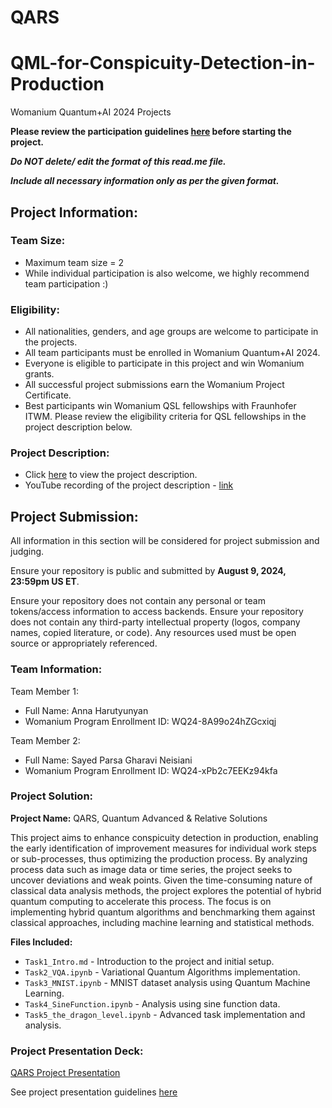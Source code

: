 # QARS
# QML-for-Conspicuity-Detection-in-Production
Womanium Quantum+AI 2024 Projects

**Please review the participation guidelines [here](https://github.com/womanium-quantum/Quantum-AI-2024) before starting the project.**

_**Do NOT delete/ edit the format of this read.me file.**_

_**Include all necessary information only as per the given format.**_

## Project Information:

### Team Size:
  - Maximum team size = 2
  - While individual participation is also welcome, we highly recommend team participation :)

### Eligibility:
  - All nationalities, genders, and age groups are welcome to participate in the projects.
  - All team participants must be enrolled in Womanium Quantum+AI 2024.
  - Everyone is eligible to participate in this project and win Womanium grants.
  - All successful project submissions earn the Womanium Project Certificate.
  - Best participants win Womanium QSL fellowships with Fraunhofer ITWM. Please review the eligibility criteria for QSL fellowships in the project description below.

### Project Description:
  - Click [here](https://drive.google.com/file/d/1AcctFeXjchtEhYzPUsHpP_b4HGlI4kq9/view?usp=sharing) to view the project description.
  - YouTube recording of the project description - [link](https://youtu.be/Ac1ihFcTRTc?si=i6AIVfQQh8ymYQYp)

## Project Submission:
All information in this section will be considered for project submission and judging.

Ensure your repository is public and submitted by **August 9, 2024, 23:59pm US ET**.

Ensure your repository does not contain any personal or team tokens/access information to access backends. Ensure your repository does not contain any third-party intellectual property (logos, company names, copied literature, or code). Any resources used must be open source or appropriately referenced.

### Team Information:
Team Member 1:
 - Full Name: Anna Harutyunyan
 - Womanium Program Enrollment ID: WQ24-8A99o24hZGcxiqj


Team Member 2:
 - Full Name: Sayed Parsa Gharavi Neisiani
 - Womanium Program Enrollment ID: WQ24-xPb2c7EEKz94kfa


### Project Solution:
**Project Name:** QARS, Quantum Advanced & Relative Solutions

This project aims to enhance conspicuity detection in production, enabling the early identification of improvement measures for individual work steps or sub-processes, thus optimizing the production process. By analyzing process data such as image data or time series, the project seeks to uncover deviations and weak points. Given the time-consuming nature of classical data analysis methods, the project explores the potential of hybrid quantum computing to accelerate this process. The focus is on implementing hybrid quantum algorithms and benchmarking them against classical approaches, including machine learning and statistical methods.

**Files Included:**
- `Task1_Intro.md` - Introduction to the project and initial setup.
- `Task2_VQA.ipynb` - Variational Quantum Algorithms implementation.
- `Task3_MNIST.ipynb` - MNIST dataset analysis using Quantum Machine Learning.
- `Task4_SineFunction.ipynb` - Analysis using sine function data.
- `Task5_the_dragon_level.ipynb` - Advanced task implementation and analysis.

### Project Presentation Deck:
[QARS Project Presentation](#)

See project presentation guidelines [here](https://docs.google.com/document/d/13nWF8AxFAfFYTWEYPT3BpPdYkqtxxSAjmuXj_zcMh-E/edit?usp=sharing)

